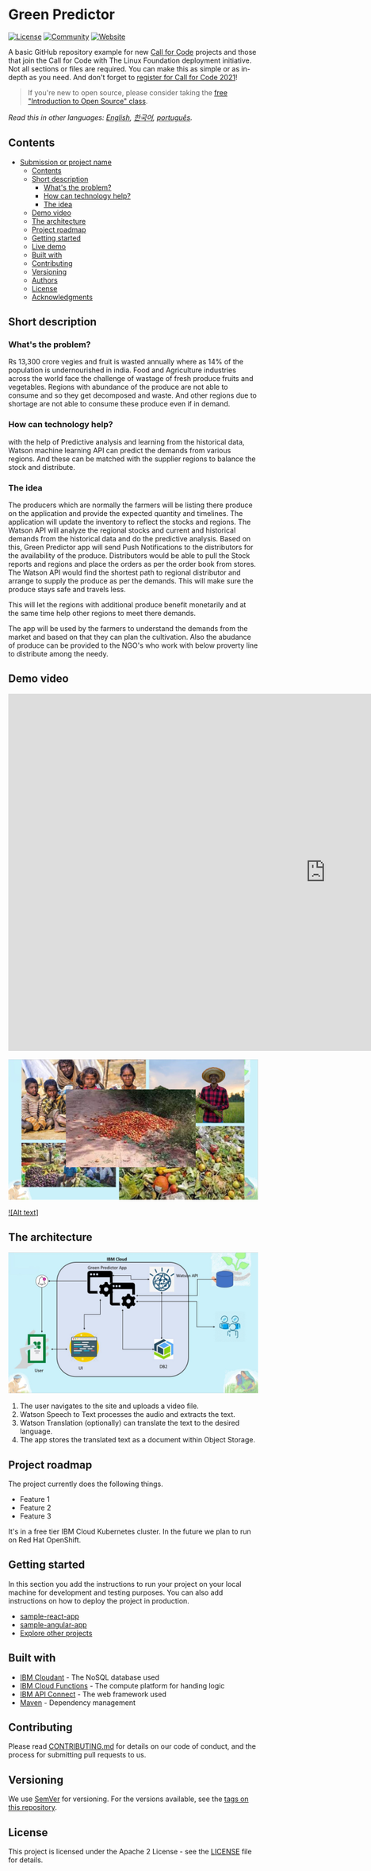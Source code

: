 # Green Predictor

[![License](https://img.shields.io/badge/License-Apache2-blue.svg)](https://www.apache.org/licenses/LICENSE-2.0) [![Community](https://img.shields.io/badge/Join-Community-blue)](https://developer.ibm.com/callforcode/get-started/) [![Website](https://img.shields.io/badge/View-Website-blue)](https://sample-project.s3-web.us-east.cloud-object-storage.appdomain.cloud/)

A basic GitHub repository example for new [Call for Code](https://developer.ibm.com/callforcode/) projects and those that join the Call for Code with The Linux Foundation deployment initiative. Not all sections or files are required. You can make this as simple or as in-depth as you need. And don't forget to [register for Call for Code 2021](https://developer.ibm.com/callforcode/get-started/)!

> If you're new to open source, please consider taking the [free "Introduction to Open Source" class](https://cognitiveclass.ai/courses/introduction-to-open-source).

_Read this in other languages: [English](README.md), [한국어](./docs/README.ko.md), [português](./docs/README.pt_br.md)._

## Contents

- [Submission or project name](#submission-or-project-name)
  - [Contents](#contents)
  - [Short description](#short-description)
    - [What's the problem?](#whats-the-problem)
    - [How can technology help?](#how-can-technology-help)
    - [The idea](#the-idea)
  - [Demo video](#demo-video)
  - [The architecture](#the-architecture)
  - [Project roadmap](#project-roadmap)
  - [Getting started](#getting-started)
  - [Live demo](#live-demo)
  - [Built with](#built-with)
  - [Contributing](#contributing)
  - [Versioning](#versioning)
  - [Authors](#authors)
  - [License](#license)
  - [Acknowledgments](#acknowledgments)

## Short description

### What's the problem?

Rs 13,300 crore vegies and fruit is wasted annually where as 14% of the population is undernourished in india.
Food and Agriculture industries across the world face the challenge of wastage of fresh produce fruits and vegetables. Regions with abundance of the produce are not able to consume and so they get decomposed and waste. And other regions due to shortage are not able to consume these produce even if in demand. 


### How can technology help?

with the help of Predictive analysis and learning from the historical data, Watson machine learning API can predict the demands from various regions. And these can be matched with the supplier regions to balance the stock and distribute. 

### The idea

The producers which are normally the farmers will be listing there produce on the application and provide the expected quantity and timelines. The application will update the inventory to reflect the stocks and regions. The Watson API will analyze the regional stocks and current and historical demands from the historical data and do the predictive analysis. Based on this, Green Predictor app will send Push Notifications to  the distributors for the availability of the produce. Distributors would be able to pull the Stock reports and regions and place the orders as per the order book from stores. The Watson API would find the shortest path to  regional distributor and arrange to supply the produce as per the demands. This will make sure the produce stays safe and travels less. 

This will let the regions with additional produce benefit monetarily and at the same time help other regions to meet there demands.

The app will be used by the farmers to understand the demands from the market and based on that they can plan the cultivation. 
Also the abudance of produce can be provided to the NGO's who work with below proverty line to distribute among the needy.

## Demo video

<iframe width="1280" height="720" src="https://www.youtube.com/embed/uCaI4PbG8e4" title="YouTube video player" frameborder="0" allow="accelerometer; autoplay; clipboard-write; encrypted-media; gyroscope; picture-in-picture" allowfullscreen></iframe>

[![Watch the video](./images/Thumbnail.JPG)](https://www.youtube.com/watch?v=uCaI4PbG8e4)

[![Alt text]](https://youtu.be/uCaI4PbG8e4)

## The architecture

![alt](./images/Architecture.png)

1. The user navigates to the site and uploads a video file.
2. Watson Speech to Text processes the audio and extracts the text.
3. Watson Translation (optionally) can translate the text to the desired language.
4. The app stores the translated text as a document within Object Storage.



## Project roadmap

The project currently does the following things.

- Feature 1
- Feature 2
- Feature 3

It's in a free tier IBM Cloud Kubernetes cluster. In the future we plan to run on Red Hat OpenShift.


## Getting started

In this section you add the instructions to run your project on your local machine for development and testing purposes. You can also add instructions on how to deploy the project in production.

- [sample-react-app](./sample-react-app/)
- [sample-angular-app](./sample-angular-app/)
- [Explore other projects](https://github.com/upkarlidder/ibmhacks)


## Built with

- [IBM Cloudant](https://cloud.ibm.com/catalog?search=cloudant#search_results) - The NoSQL database used
- [IBM Cloud Functions](https://cloud.ibm.com/catalog?search=cloud%20functions#search_results) - The compute platform for handing logic
- [IBM API Connect](https://cloud.ibm.com/catalog?search=api%20connect#search_results) - The web framework used
- [Maven](https://maven.apache.org/) - Dependency management


## Contributing

Please read [CONTRIBUTING.md](CONTRIBUTING.md) for details on our code of conduct, and the process for submitting pull requests to us.

## Versioning

We use [SemVer](http://semver.org/) for versioning. For the versions available, see the [tags on this repository](https://github.com/your/project/tags).

## License

This project is licensed under the Apache 2 License - see the [LICENSE](LICENSE) file for details.
